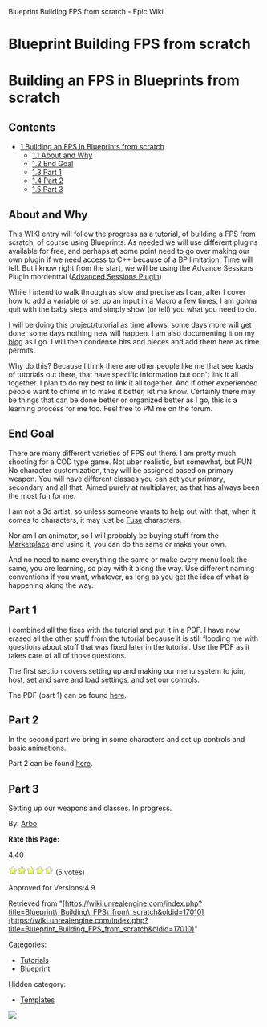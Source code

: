 Blueprint Building FPS from scratch - Epic Wiki                    

Blueprint Building FPS from scratch
===================================

Building an FPS in Blueprints from scratch
==========================================

Contents
--------

*   [1 Building an FPS in Blueprints from scratch](#Building_an_FPS_in_Blueprints_from_scratch)
    *   [1.1 About and Why](#About_and_Why)
    *   [1.2 End Goal](#End_Goal)
    *   [1.3 Part 1](#Part_1)
    *   [1.4 Part 2](#Part_2)
    *   [1.5 Part 3](#Part_3)

About and Why
-------------

This WIKI entry will follow the progress as a tutorial, of building a FPS from scratch, of course using Blueprints. As needed we will use different plugins available for free, and perhaps at some point need to go over making our own plugin if we need access to C++ because of a BP limitation. Time will tell. But I know right from the start, we will be using the Advance Sessions Plugin mordentral ([Advanced Sessions Plugin](https://forums.unrealengine.com/showthread.php?69901-Advanced-Sessions-Plugin))

While I intend to walk through as slow and precise as I can, after I cover how to add a variable or set up an input in a Macro a few times, I am gonna quit with the baby steps and simply show (or tell) you what you need to do.

I will be doing this project/tutorial as time allows, some days more will get done, some days nothing new will happen. I am also documenting it on my [blog](http://www.acclivitygamestudios.com/?cat=52&paged=1) as I go. I will then condense bits and pieces and add them here as time permits.

Why do this? Because I think there are other people like me that see loads of tutorials out there, that have specific information but don't link it all together. I plan to do my best to link it all together. And if other experienced people want to chime in to make it better, let me know. Certainly there may be things that can be done better or organized better as I go, this is a learning process for me too. Feel free to PM me on the forum.

End Goal
--------

There are many different varieties of FPS out there. I am pretty much shooting for a COD type game. Not uber realistic, but somewhat, but FUN. No character customization, they will be assigned based on primary weapon. You will have different classes you can set your primary, secondary and all that. Aimed purely at multiplayer, as that has always been the most fun for me.

I am not a 3d artist, so unless someone wants to help out with that, when it comes to characters, it may just be [Fuse](https://www.mixamo.com/fuse) characters.

Nor am I an animator, so I will probably be buying stuff from the [Marketplace](https://www.unrealengine.com/marketplace) and using it, you can do the same or make your own.

And no need to name everything the same or make every menu look the same, you are learning, so play with it along the way. Use different naming conventions if you want, whatever, as long as you get the idea of what is happening along the way.

Part 1
------

I combined all the fixes with the tutorial and put it in a PDF. I have now erased all the other stuff from the tutorial because it is still flooding me with questions about stuff that was fixed later in the tutorial. Use the PDF as it takes care of all of those questions.

The first section covers setting up and making our menu system to join, host, set and save and load settings, and set our controls.

The PDF (part 1) can be found [here](https://drive.google.com/file/d/0B4mHdRZLIoRFbkp4ZUpoeS0xRHc/view?usp=sharing).

Part 2
------

In the second part we bring in some characters and set up controls and basic animations.

Part 2 can be found [here](https://drive.google.com/file/d/0B4mHdRZLIoRFV2Y2Y25KLTc4QWs/view?usp=sharing).

Part 3
------

Setting up our weapons and classes. In progress.

By: [Arbo](https://forums.unrealengine.com/member.php?28525-arbopa)

**Rate this Page:**

4.40

![](/extensions/VoteNY/images/star_on.gif)![](/extensions/VoteNY/images/star_on.gif)![](/extensions/VoteNY/images/star_on.gif)![](/extensions/VoteNY/images/star_on.gif)![](/extensions/VoteNY/images/star_half.gif) (5 votes)

Approved for Versions:4.9

Retrieved from "[https://wiki.unrealengine.com/index.php?title=Blueprint\_Building\_FPS\_from\_scratch&oldid=17010](https://wiki.unrealengine.com/index.php?title=Blueprint_Building_FPS_from_scratch&oldid=17010)"

[Categories](/Special:Categories "Special:Categories"):

*   [Tutorials](/Category:Tutorials "Category:Tutorials")
*   [Blueprint](/Category:Blueprint "Category:Blueprint")

Hidden category:

*   [Templates](/Category:Templates "Category:Templates")

  ![](https://tracking.unrealengine.com/track.png)